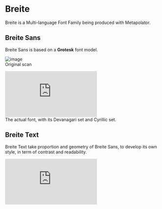 # Breite

Breite is a Multi-language Font Family being produced with Metapolator.

## Breite Sans

Breite Sans is based on a **Grotesk** font model.

![image](https://dl.dropbox.com/s/xk2uafo1qsftudd/Grotesk_04.jpg?dl=0)  
	Original scan
	
![image](https://dl.dropbox.com/s/ltiqgokl64n30b1/Breite.pdf?dl=0)  
		The actual font, with its Devanagari set and Cyrillic set.



## Breite Text

Breite Text take proportion and geometry of Breite Sans, to develop its own style, in term of contrast and readability. 

![image](https://dl.dropbox.com/s/weaduyi2ljgm27s/NFP_14-09-23_11-08.pdf?dl=0)

